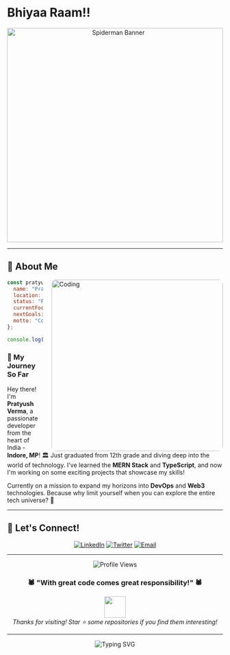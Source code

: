 # Bhiyaa Raam!!

<link rel="preconnect" href="https://fonts.googleapis.com">
<link rel="preconnect" href="https://fonts.gstatic.com" crossorigin>
<link href="https://fonts.googleapis.com/css2?family=Comforter&display=swap" rel="stylesheet">
<div align="center">
  <img src="https://wallpaperaccess.com/full/7931947.jpg" alt="Spiderman Banner" width="100%" height="500px" style="object-fit: cover; "/>
</div>

---

## 🎯 About Me

<img align="right" alt="Coding" width="400" src="https://media.giphy.com/media/qgQUggAC3Pfv687qPC/giphy.gif" style="border-radius: 10px; margin-left: 20px;"/>

```javascript
const pratyush = {
  name: "Pratyush Verma",
  location: "Indore, Madhya Pradesh 🏛️",
  status: "Fresh out of 12th grade! 🎓",
  currentFocus: "Building awesome projects with MERN Stack",
  nextGoals: ["DevOps 🚀", "Web3 🌐", "Blockchain ⛓️"],
  motto: "Code, Create, Conquer! 💪",
};

console.log("Let's build something amazing together! 🔥");
```

### 🌟 My Journey So Far

Hey there! I'm **Pratyush Verma**, a passionate developer from the heart of India - **Indore, MP**! 🏛️ Just graduated from 12th grade and diving deep into the world of technology. I've learned the **MERN Stack** and **TypeScript**, and now I'm working on some exciting projects that showcase my skills!

Currently on a mission to expand my horizons into **DevOps** and **Web3** technologies. Because why limit yourself when you can explore the entire tech universe? 🌌

---


## 🤝 Let's Connect!

<div align="center">
  
[![LinkedIn](https://img.shields.io/badge/LinkedIn-0077B5?style=for-the-badge&logo=linkedin&logoColor=white)](https://www.linkedin.com/in/cr4ck-j4ck/)
[![Twitter](https://img.shields.io/badge/Twitter-1DA1F2?style=for-the-badge&logo=twitter&logoColor=white)](http://x.com/cr4ck__j4ck)
[![Email](https://img.shields.io/badge/Email-D14836?style=for-the-badge&logo=gmail&logoColor=white)](mailto:vermapratyush486@gmail.com)

</div>

---

<div align="center">
  <img src="https://komarev.com/ghpvc/?username=cr4ck.j4ck&color=red&style=for-the-badge&label=Profile+Views" alt="Profile Views"/>
  
  <h3>🕷️ "With great code comes great responsibility!" 🕷️</h3>
  
  <img src="https://media.giphy.com/media/M9gbBd9nbDrOTu1Mqx/giphy.gif" width="50px"/>
  <br>
  <i>Thanks for visiting! Star ⭐ some repositories if you find them interesting!</i>
</div>

---

<div align="center">
  <img src="https://readme-typing-svg.herokuapp.com?font=Fira+Code&size=20&duration=3000&pause=1000&color=FF0000&background=FFFFFF00&center=true&vCenter=true&multiline=true&width=600&height=100&lines=Building+the+future%2C+one+commit+at+a+time+%F0%9F%9A%80;Ready+to+collaborate+on+amazing+projects!+%F0%9F%A4%9D;Let's+create+something+extraordinary+together!+%E2%9C%A8" alt="Typing SVG" />
</div>
